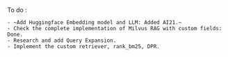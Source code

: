 To do :

    - ~Add Huggingface Embedding model and LLM: Added AI21.~
    - Check the complete implementation of Milvus RAG with custom fields: Done.
    - Research and add Query Expansion.
    - Implement the custom retriever, rank_bm25, DPR.  